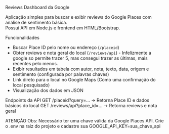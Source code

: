 Reviews Dashboard da Google

Aplicação simples para buscar e exibir reviews do Google Places com análise de sentimento básica.  
Possui API em Node.js e frontend em HTML/Bootstrap.

Funcionalidades
- Buscar Place ID pelo nome ou endereço (`/placeid`)
- Obter reviews e nota geral do local (`/reviews/api`) - Infelizmente a google so permite trazer 5, mas consegui trazer as últimas, mais recentes pelo menos.
- Exibir resultados em tabela com autor, nota, texto, data, origem e sentimento (configurada por palavras chaves)
- Link direto para o local no Google Maps (Como uma confirmação do local pesquisado)
- Visualização dos dados em JSON

Endpoints da API
GET /placeid?query=... → Retorna Place ID e dados básicos do local
GET /reviews/api?place_id=... → Retorna reviews e nota geral

ATENÇÃO 
Obs: Necessário ter uma chave válida da Google Places API.
Crie o .env na raiz do projeto e cadastre sua GOOGLE_API_KEY=sua_chave_api


